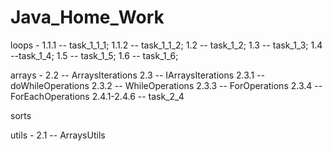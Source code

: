 # Java_Home_Work
loops - 1.1.1 -- task_1_1_1;
        1.1.2 -- task_1_1_2;
        1.2 -- task_1_2;
        1.3 -- task_1_3;
        1.4 --task_1_4;
        1.5 -- task_1_5;
        1.6 -- task_1_6;

arrays - 2.2 -- ArraysIterations
         2.3 -- IArraysIterations 
              2.3.1 -- doWhileOperations
              2.3.2 -- WhileOperations
              2.3.3 -- ForOperations
              2.3.4 -- ForEachOperations
         2.4.1-2.4.6 -- task_2_4

sorts

utils - 2.1 -- ArraysUtils
